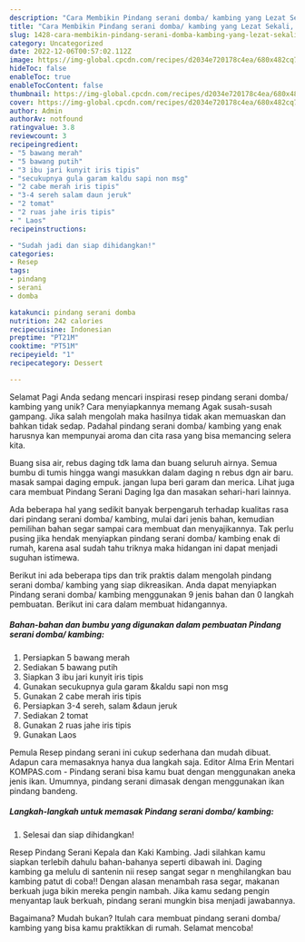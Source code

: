 ```yaml
---
description: "Cara Membikin Pindang serani domba/ kambing yang Lezat Sekali, Enak"
title: "Cara Membikin Pindang serani domba/ kambing yang Lezat Sekali, Enak"
slug: 1428-cara-membikin-pindang-serani-domba-kambing-yang-lezat-sekali-enak
category: Uncategorized
date: 2022-12-06T00:57:02.112Z
image: https://img-global.cpcdn.com/recipes/d2034e720178c4ea/680x482cq70/pindang-serani-domba-kambing-foto-resep-utama.jpg
hideToc: false
enableToc: true
enableTocContent: false
thumbnail: https://img-global.cpcdn.com/recipes/d2034e720178c4ea/680x482cq70/pindang-serani-domba-kambing-foto-resep-utama.jpg
cover: https://img-global.cpcdn.com/recipes/d2034e720178c4ea/680x482cq70/pindang-serani-domba-kambing-foto-resep-utama.jpg
author: Admin
authorAv: notfound
ratingvalue: 3.8
reviewcount: 3
recipeingredient:
- "5 bawang merah"
- "5 bawang putih"
- "3 ibu jari kunyit iris tipis"
- "secukupnya gula garam kaldu sapi non msg"
- "2 cabe merah iris tipis"
- "3-4 sereh salam daun jeruk"
- "2 tomat"
- "2 ruas jahe iris tipis"
- " Laos"
recipeinstructions:

- "Sudah jadi dan siap dihidangkan!"
categories:
- Resep
tags:
- pindang
- serani
- domba

katakunci: pindang serani domba 
nutrition: 242 calories
recipecuisine: Indonesian
preptime: "PT21M"
cooktime: "PT51M"
recipeyield: "1"
recipecategory: Dessert

---
```



Selamat Pagi Anda sedang mencari inspirasi resep pindang serani domba/ kambing yang unik? Cara menyiapkannya memang Agak susah-susah gampang. Jika salah mengolah maka hasilnya tidak akan memuaskan dan bahkan tidak sedap. Padahal pindang serani domba/ kambing yang enak harusnya kan mempunyai aroma dan cita rasa yang bisa memancing selera kita.


Buang sisa air, rebus daging tdk lama dan buang seluruh airnya. Semua bumbu di tumis hingga wangi masukkan dalam daging n rebus dgn air baru. masak sampai daging empuk. jangan lupa beri garam dan merica. Lihat juga cara membuat Pindang Serani Daging Iga dan masakan sehari-hari lainnya.

Ada beberapa hal yang sedikit banyak berpengaruh terhadap kualitas rasa dari pindang serani domba/ kambing, mulai dari jenis bahan, kemudian pemilihan bahan segar sampai cara membuat dan menyajikannya. Tak perlu pusing jika hendak menyiapkan pindang serani domba/ kambing enak di rumah, karena asal sudah tahu triknya maka hidangan ini dapat menjadi suguhan istimewa.


Berikut ini ada beberapa tips dan trik praktis dalam mengolah pindang serani domba/ kambing yang siap dikreasikan. Anda dapat menyiapkan Pindang serani domba/ kambing menggunakan 9 jenis bahan dan 0 langkah pembuatan. Berikut ini cara dalam membuat hidangannya.

<!--inarticleads1-->

##### Bahan-bahan dan bumbu yang digunakan dalam pembuatan Pindang serani domba/ kambing:

1. Persiapkan 5 bawang merah
1. Sediakan 5 bawang putih
1. Siapkan 3 ibu jari kunyit iris tipis
1. Gunakan secukupnya gula garam &amp;kaldu sapi non msg
1. Gunakan 2 cabe merah iris tipis
1. Persiapkan 3-4 sereh, salam &amp;daun jeruk
1. Sediakan 2 tomat
1. Gunakan 2 ruas jahe iris tipis
1. Gunakan  Laos


Pemula Resep pindang serani ini cukup sederhana dan mudah dibuat. Adapun cara memasaknya hanya dua langkah saja. Editor Alma Erin Mentari KOMPAS.com - Pindang serani bisa kamu buat dengan menggunakan aneka jenis ikan. Umumnya, pindang serani dimasak dengan menggunakan ikan pindang bandeng. 

<!--inarticleads2-->

##### Langkah-langkah untuk memasak Pindang serani domba/ kambing:


1. Selesai dan siap dihidangkan!

Resep Pindang Serani Kepala dan Kaki Kambing. Jadi silahkan kamu siapkan terlebih dahulu bahan-bahanya seperti dibawah ini. Daging kambing ga melulu di santenin nii resep sangat segar n menghilangkan bau kambing patut di coba!! Dengan alasan menambah rasa segar, makanan berkuah juga bikin mereka pengin nambah. Jika kamu sedang pengin menyantap lauk berkuah, pindang serani mungkin bisa menjadi jawabannya. 

Bagaimana? Mudah bukan? Itulah cara membuat pindang serani domba/ kambing yang bisa kamu praktikkan di rumah. Selamat mencoba!
